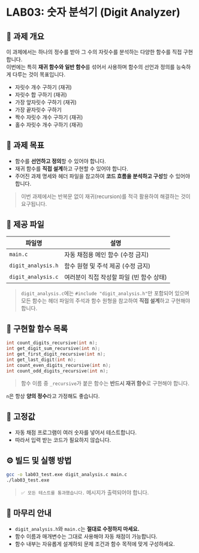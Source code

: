 # LAB03: 숫자 분석기 (Digit Analyzer)

## 🧾 과제 개요

이 과제에서는 하나의 정수를 받아 그 수의 자릿수를 분석하는 다양한 함수를 직접 구현합니다.  
이번에는 특히 **재귀 함수와 일반 함수**를 섞어서 사용하며 함수의 선언과 정의를 능숙하게 다루는 것이 목표입니다.

- 자릿수 개수 구하기 (재귀)
- 자릿수 합 구하기 (재귀)
- 가장 앞자릿수 구하기 (재귀)
- 가장 끝자릿수 구하기
- 짝수 자릿수 개수 구하기 (재귀)
- 홀수 자릿수 개수 구하기 (재귀)

## 🎯 과제 목표

- 함수를 **선언하고 정의**할 수 있어야 합니다.
- 재귀 함수를 **직접 설계**하고 구현할 수 있어야 합니다.
- 주어진 과제 명세와 헤더 파일을 참고하여 **코드 흐름을 분석하고 구성**할 수 있어야 합니다.

> 이번 과제에서는 반복문 없이 재귀(recursion)를 적극 활용하여 해결하는 것이 요구됩니다.

## 📁 제공 파일

| 파일명               | 설명                                       |
|----------------------|--------------------------------------------|
| `main.c`             | 자동 채점용 메인 함수 (수정 금지)         |
| `digit_analysis.h`   | 함수 원형 및 주석 제공 (수정 금지)        |
| `digit_analysis.c`   | 여러분이 직접 작성할 파일 (빈 함수 상태)  |

> `digit_analysis.c`에는 `#include "digit_analysis.h"`만 포함되어 있으며 모든 함수는 헤더 파일의 주석과 함수 원형을 참고하여 **직접 설계**하고 구현해야 합니다.

## 🧩 구현할 함수 목록

```c
int count_digits_recursive(int n);
int get_digit_sum_recursive(int n);
int get_first_digit_recursive(int n);
int get_last_digit(int n);
int count_even_digits_recursive(int n);
int count_odd_digits_recursive(int n);
```

> 함수 이름 중 `_recursive`가 붙은 함수는 **반드시 재귀 함수**로 구현해야 합니다.

`n`은 항상 **양의 정수**라고 가정해도 좋습니다.

## 🔢 고정값

- 자동 채점 프로그램이 여러 숫자를 넣어서 테스트합니다.
- 따라서 입력 받는 코드가 필요하지 않습니다.

## ⚙️ 빌드 및 실행 방법

```bash
gcc -o lab03_test.exe digit_analysis.c main.c
./lab03_test.exe
```

> `✅ 모든 테스트를 통과했습니다.` 메시지가 출력되어야 합니다.

## 🧭 마무리 안내

- `digit_analysis.h`와 `main.c`는 **절대로 수정하지 마세요.**
- 함수 이름과 매개변수는 그대로 사용해야 자동 채점이 가능합니다.
- 함수 내부는 자유롭게 설계하되 문제 조건과 함수 목적에 맞게 구성하세요.

